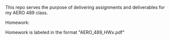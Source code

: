 This repo serves the purpose of delivering assignments and deliverables for my AERO 489 class.

Homework:

Homework is labeled in the format "AERO_489_HWx.pdf"

